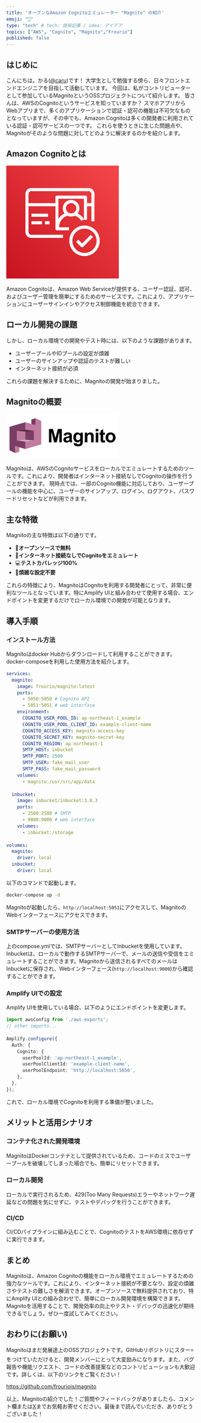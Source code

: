 ```yaml
---
title: 'オープンなAmazon Cognitoエミュレーター "Magnito" の紹介'
emoji: "🔐"
type: "tech" # tech: 技術記事 / idea: アイデア
topics: ["AWS", "Cognito", "Magnito","Frourio"]
published: false
---
```


## はじめに

こんにちは。かる([@caru](https://github.com/caru))です！
大学生として勉強する傍ら、日々フロントエンドエンジニアを目指して活動しています。
今回は、私がコントリビューターとして参加しているMagnitoというOSSプロジェクトについて紹介します。
皆さんは、AWSのCognitoというサービスを知っていますか？
スマホアプリからWebアプリまで、多くのアプリケーションで認証・認可の機能は不可欠なものとなっていますが、その中でも、Amazon Cognitoは多くの開発者に利用されている認証・認可サービスの一つです。
これらを使うときに生じた問題点や、Magnitoがそのような問題に対してどのように解決するのかを紹介します。

## Amazon Cognitoとは

![Amazon Cognito New Logo](/images/0e063d368484ce/cognito.png)

Amazon Cognitoは、Amazon Web Serviceが提供する、ユーザー認証、認可、およびユーザー管理を簡単にするためのサービスです。これにより、アプリケーションにユーザーサインインやアクセス制御機能を統合できます。

## ローカル開発の課題

しかし、ローカル環境での開発やテスト時には、以下のような課題があります。

- ユーザープールやIDプールの設定が煩雑
- ユーザーのサインアップや認証のテストが難しい
- インターネット接続が必須
  
これらの課題を解決するために、Magnitoの開発が始まりました。

## Magnitoの概要

![Magnito](/images/0e063d368484ce/magnito.png)

Magnitoは、AWSのCognitoサービスをローカルでエミュレートするためのツールです。これにより、開発者はインターネット接続なしでCognitoの操作を行うことができます。
現時点では、一部のCognito機能に対応しており、ユーザープールの機能を中心に、ユーザーのサインアップ、ログイン、ログアウト、パスワードリセットなどが利用できます。

## 主な特徴

Magnitoの主な特徴は以下の通りです。

- &#x1F91D;**オープンソースで無料**
- &#x1F50C;**インターネット接続なしでCognitoをエミュレート**
- &#x1F4BB;**テストカバレッジ100%**
- &#x1F527;**煩雑な設定不要**

これらの特徴により、MagnitoはCognitoを利用する開発者にとって、非常に便利なツールとなっています。特にAmplify UIと組み合わせて使用する場合、エンドポイントを変更するだけでローカル環境での開発が可能となります。

## 導入手順

### インストール方法

Magnitoはdocker Hubからダウンロードして利用することができます。
docker-composeを利用した使用方法を紹介します。

```yaml:compose.yml
services:
  magnito:
    image: frourio/magnito:latest
    ports:
      - 5050:5050 # Cognito API
      - 5051:5051 # web interface
    environment:
      COGNITO_USER_POOL_ID: ap-northeast-1_example
      COGNITO_USER_POOL_CLIENT_ID: example-client-name
      COGNITO_ACCESS_KEY: magnito-access-key
      COGNITO_SECRET_KEY: magnito-secret-key
      COGNITO_REGION: ap-northeast-1
      SMTP_HOST: inbucket
      SMTP_PORT: 2500
      SMTP_USER: fake_mail_user
      SMTP_PASS: fake_mail_password
    volumes:
      - magnito:/usr/src/app/data

  inbucket:
    image: inbucket/inbucket:3.0.3
    ports:
      - 2500:2500 # SMTP
      - 9000:9000 # web interface
    volumes:
      - inbucket:/storage

volumes:
  magnito:
    driver: local
  inbucket:
    driver: local
```

以下のコマンドで起動します。

```bash
docker-compose up -d
```

Magnitoが起動したら、`http://localhost:5051`にアクセスして、MagnitoのWebインターフェースにアクセスできます。

### SMTPサーバーの使用方法

上のcompose.ymlでは、SMTPサーバーとしてInbucketを使用しています。Inbucketは、ローカルで動作するSMTPサーバーで、メールの送信や受信をエミュレートすることができます。Magnitoから送信されるすべてのメールはInbucketに保存され、Webインターフェース(`http://localhost:9000`)から確認することができます。

### Amplify UIでの設定

Amplify UIを使用している場合、以下のようにエンドポイントを変更します。

```typescript
import awsConfig from './aws-exports';
// other imports...

Amplify.configure({
  Auth: {
    Cognito: {
      userPoolId: 'ap-northeast-1_example',
      userPoolClientId: 'example-client-name',
      userPoolEndpoint: 'http://localhost:5050',
    },
  },
});
```

これで、ローカル環境でCognitoを利用する準備が整いました。

## メリットと活用シナリオ

### コンテナ化された開発環境

MagnitoはDockerコンテナとして提供されているため、コードのミスでユーザープールを破壊してしまった場合でも、簡単にリセットできます。

### ローカル開発

ローカルで実行されるため、429(Too Many Requests)エラーやネットワーク遅延などの問題を気にせずに、テストやデバッグを行うことができます。

### CI/CD

CI/CDパイプラインに組み込むことで、CognitoのテストをAWS環境に依存せずに実行できます。

## まとめ

Magnitoは、Amazon Cognitoの機能をローカル環境でエミュレートするための強力なツールです。これにより、インターネット接続が不要となり、設定の煩雑さやテストの難しさを解消できます。オープンソースで無料提供されており、特にAmplify UIとの組み合わせで、簡単にローカル開発環境を構築できます。Magnitoを活用することで、開発効率の向上やテスト・デバッグの迅速化が期待できるでしょう。ぜひ一度試してみてください。

## おわりに(お願い)

Magnitoはまだ発展途上のOSSプロジェクトです。GitHubリポジトリにスター&#x2B50;をつけていただけると、開発メンバーにとって大変励みになります。また、バグ報告や機能リクエスト、コードの改善提案などのコントリビューションも大歓迎です。詳しくは、以下のリンクをご覧ください！

https://github.com/frouriojs/magnito

以上、Magnitoの紹介でした！ご質問やフィードバックがありましたら、コメント欄または[X](https://x.com/caru_ini)までお気軽お寄せください。最後まで読んでいただき、ありがとうございました！
